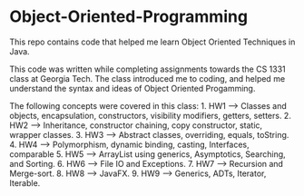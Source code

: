 # Object-Oriented-Programming
This repo contains code that helped me learn Object Oriented Techniques in Java. 

This code was written while completing assignments towards the CS 1331 class at Georgia Tech.
The class introduced me to coding, and helped me understand the syntax and ideas of Object Oriented Progamming.

The following concepts were covered in this class:
    1.	HW1 --> Classes and objects, encapsulation, constructors, visibility modifiers, getters, setters.
    2.	HW2 -->  Inheritance, constructor chaining, copy constructor, static, wrapper classes.
    3.	HW3 -->  Abstract classes, overriding, equals, toString.
    4.	HW4 -->  Polymorphism, dynamic binding, casting, Interfaces, comparable
    5.	HW5 --> ArrayList using generics, Asymptotics, Searching, and Sorting. 
    6.	HW6 -->  File IO and Exceptions.
    7.	HW7 --> Recursion and Merge-sort.
    8.	HW8 --> JavaFX.
    9.	HW9 --> Generics, ADTs, Iterator, Iterable. 







